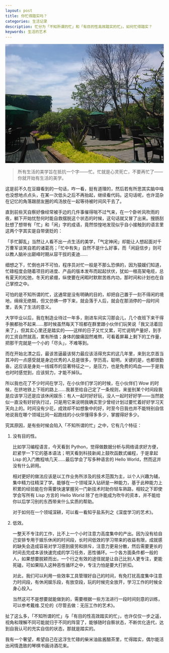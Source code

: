 ```yaml
---
layout: post
title: 你忙得踏实吗？
categories: 生活记录
description: 忙分为「不知所谓的忙」和「有目的性高效踏实的忙」，如何忙得踏实？
keywords: 生活的艺术
---
```


![](/images/blog/landscape.jpg)

> 所有生活的美学旨在抵抗一个字——忙。忙就是心灵死亡，不要再忙了——你就开始有生活的美学。

这是前不久在豆瓣看到的一句话，咋一看，挺有道理的，然后若有所思其实脑中啥也没想地点点头，在某一次低头之后不再抬起，继续看代码。这句话呢，也许混杂在记忆的角落跟朋友圈的鸡汤放在一起等待被时间风干去了。

直到前些天自察好像经常被手边的几件事催得喘不过气来，在一个卧听风吹雨的夜，躺下开始忧愁何时能自救摆脱这个状态的时候，这句话就又冒了出来。搜肠刮肚想了想带有「忙」和「闲」字的成语，竟然惊惶地发现似乎自小接触到的语言里这两个字其实是自带褒贬的：

「手忙脚乱」当然让人看不出一点生活的美学，「气定神闲」却能让人想起面对千万曹军谈笑自若的诸葛亮；「忙中有失」自然不是什么好事，而「闲庭信步」则可以教人脑补出巅峰时期从容干拔的麦迪……

细想之下，忙倒也并不可怕，程序员对忙一般是不那么恐惧的，因为猿媛们知道，忙碌程度会随着项目的进度、产品的版本发布而起起伏伏，犹如一根高架电缆，总有夏天的松弛，冬天的紧绷，纵使要在闲暇时默默苦练内功，那时间和计划也在自己掌控之中。

可怕的是不知所谓的忙，这通常是没有明确的目的，却把自己置于一刻不得闲的境地，绵绵无绝期，但又仿佛一停下来，就会落于人后，就会在那消停的一段时间里，丢失了生活的意义。

大学毕业以后，我在制造业待过一年多，刚进车间实习那会儿，几个夜班下来干得手腕都抬不起来……那时候虽然每天下班都在群里跟小伙伴们玩笑说「我又活着回来了」，但其实心里还是踏实的——这样的日子又忙又累，可忙说明产量好，到手的工资自然就高，累有所值；身体的酸痛固然难熬，可看着屏幕上剩下的工作量，把那干完就是一个小的「尽头」，不难等到。

而在开始北漂之后，最该苦逼最该努力最应该活得充实的这几年里，来到北京首当其冲的一点感受就是身边优秀的人总是很多，学历高，聪明，关键的是，也都很勤奋。这应该是身处一线城市的显著特征之一，是压力，也是免费的鸡血——于是我也时时感觉到，应该努力，才能不掉队。

所以我也花了不少时间在学习，在小伙伴们学习的时候，在小伙伴们 Wow 的时候，在挤地铁上下班的路上……我甚至给自己定了一条规则，来鉴别某个时间段我是应该学习还是应该休闲娱乐：有人一起时好好玩，没人一起时好好学——当然貌似一直没有好好执行过，只是用它来说明我确实至少曾经计划过要忙着好好学习天天向上的。时间没有少花，成效却不如想象中的好，时至今日我也并不能特别自信地说我在哪个领域比同一起跑线的小伙伴懂得多多少，掌握得好多少。

究其原因，是有些时候会陷入「不知所谓的忙」之中，它有几个特征：

1. 没有目的性。

   比如学习编程语言，今天看到 Python，觉得做数据分析与网络请求好方便，赶紧学一下它的基本语法；明天看到科技新闻上鼓吹函数式编程，于是拿起 Lisp 的入门教程啃几天……最后学会了写多种语言的 Hello World，然而这并没有什么卵用。
	
   相对更好的做法应该是以工作业务所涉及的技术范围为主，以个人兴趣为辅，集中精力往精深了学。能够在一个领域深入钻研是一种能力，基于此种能力上积累的经验能在你需要快速掌握另一门新技术时助你轻车熟路，相较之下即使学会写所有 Lisp 方言的 Hello World 除了也许能成为吹牛的资本，并不能给你以后学习别的东西带来什么实质的帮助。
	
   对于如何在一个领域深耕，可以看一看知乎盐系列之《深度学习的艺术》。
	
2. 低效。

   一整天不专注的工作，比不上一个小时注意力高度集中的产出。因为没有给自己安排专用于娱乐休闲的时间段，长时间低效的学习带来的收益有限，成就感的缺失会造成容易对学习感到疲劳和排斥，注意力更易分散，然后需要更长的时间去完成本该快速完成的学习任务，恶性循环。一个各方面条件都一般的人，如果想要脱颖而出，一个行之有效的途径就是让自己比别人更专注，更能死磕，可如果陷入这种恶性循环之中，专注力怕是要大打折扣。
	
   对此，我们可以利用一些效率工具管理好自己的时间，有免打扰高度集中注意力时间段，有休闲娱乐段，有放空段，玩的时候完全放开，学习工作的时候全身心投入。
	
   当然这可不是想要就能做到的，需要根据一些方法进行一段时间刻意的训练，可以参考戴维.艾伦的《尽管去做：无压工作的艺术》。

扯了这么多，「不知所谓的忙」与「有目的性高效踏实的忙」，也许仅仅一步之遥，视角和理解不同可能就归于不同的阵营了，能够随时自察状态，不断优化迭代，达到自我认可的充实自信的状态，那就是踏实的。

我有一个奢望，希望自己在这浮生忙碌的柴米油盐酱醋茶里，忙得踏实，偶尔能活出闲情逸致的琴棋书画诗酒花来。
